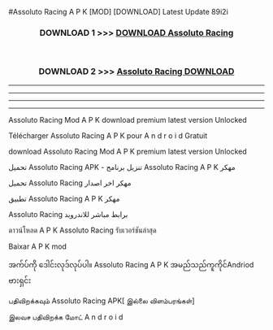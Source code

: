 #Assoluto Racing  A P K [MOD] [DOWNLOAD] Latest Update 89i2i



<div align="center">

<h3>DOWNLOAD 1 >>> <a href="https://teeasianyam.web.app?sq=Assoluto Racing ">DOWNLOAD Assoluto Racing  </a></h3><br>

<h3>DOWNLOAD 2 >>> <a href="https://teeasianyam.web.app?sq=Assoluto Racing  ">Assoluto Racing   DOWNLOAD </a></h3>

</div>


----------------------------------------------------------

----------------------------------------------------------

----------------------------------------------------------

----------------------------------------------------------


Assoluto Racing   Mod A P K download premium latest version Unlocked

Télécharger Assoluto Racing   A P K pour A n d r o i d Gratuit

download Assoluto Racing   Mod A P K premium latest version Unlocked

تحميل Assoluto Racing   APK - تنزيل برنامج Assoluto Racing   A P K مهكر

تحميل Assoluto Racing   مهكر اخر اصدار

تطبيق Assoluto Racing   A P K مهكر

Assoluto Racing   برابط مباشر للاندرويد

ดาวน์โหลด A P K Assoluto Racing   รับเวอร์ชันล่าสุด

Baixar A P K mod

အက်ပ်ကို ဒေါင်းလုဒ်လုပ်ပါ။ Assoluto Racing   A P K အမည်သည်ကူကိုင်Andriod ဗားရှင်း

பதிவிறக்கவும் Assoluto Racing   APK[ இல்லை விளம்பரங்கள்] 
 
இலவச பதிவிறக்க மோட் A n d r o i d



